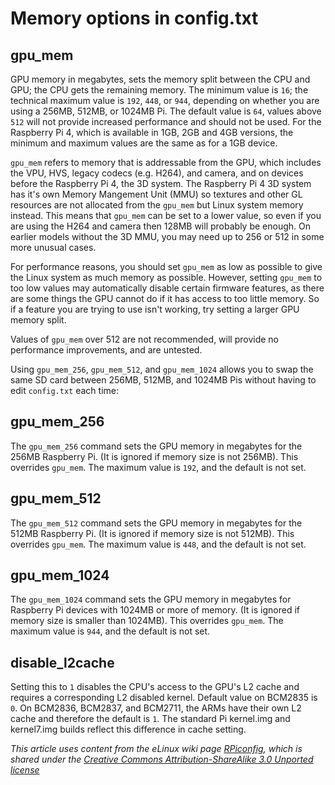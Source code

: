 # Memory options in config.txt

## gpu_mem

GPU memory in megabytes, sets the memory split between the CPU and GPU; the CPU gets the remaining memory. The minimum value is `16`; the technical maximum value is `192`, `448`, or `944`, depending on whether you are using a 256MB, 512MB, or 1024MB Pi. The default value is `64`, values above `512` will not provide increased performance and should not be used. For the Raspberry Pi 4, which is available in 1GB, 2GB and 4GB versions, the minimum and maximum values are the same as for a 1GB device.

`gpu_mem` refers to memory that is addressable from the GPU, which includes the VPU, HVS, legacy codecs (e.g. H264), and camera, and on devices before the Raspberry Pi 4, the 3D system. The Raspberry Pi 4 3D system has it's own Memory Mangement Unit (MMU) so textures and other GL resources are not allocated from the `gpu_mem` but Linux system memory instead. This means that `gpu_mem` can be set to a lower value, so even if you are using the H264 and camera then 128MB will probably be enough. On earlier models without the 3D MMU, you may need up to 256 or 512 in some more unusual cases. 

For performance reasons, you should set `gpu_mem` as low as possible to give the Linux system as much memory as possible. However, setting `gpu_mem` to too low values may automatically disable certain firmware features, as there are some things the GPU cannot do if it has access to too little memory. So if a feature you are trying to use isn't working, try setting a larger GPU memory split.

Values of `gpu_mem` over 512 are not recommended, will provide no performance improvements, and are untested.

Using `gpu_mem_256`, `gpu_mem_512`, and `gpu_mem_1024` allows you to swap the same SD card between 256MB, 512MB, and 1024MB Pis without having to edit `config.txt` each time:

## gpu_mem_256

The `gpu_mem_256` command sets the GPU memory in megabytes for the 256MB Raspberry Pi. (It is ignored if memory size is not 256MB). This overrides `gpu_mem`. The maximum value is `192`, and the default is not set.

## gpu_mem_512

The `gpu_mem_512` command sets the GPU memory in megabytes for the 512MB Raspberry Pi. (It is ignored if memory size is not 512MB). This overrides `gpu_mem`. The maximum value is `448`, and the default is not set.

## gpu_mem_1024

The `gpu_mem_1024` command sets the GPU memory in megabytes for Raspberry Pi devices with 1024MB or more of memory. (It is ignored if memory size is smaller than 1024MB). This overrides `gpu_mem`. The maximum value is `944`, and the default is not set.

## disable_l2cache

Setting this to `1` disables the CPU's access to the GPU's L2 cache and requires a corresponding L2 disabled kernel. Default value on BCM2835 is `0`. On BCM2836, BCM2837, and BCM2711, the ARMs have their own L2 cache and therefore the default is `1`.
The standard Pi kernel.img and kernel7.img builds reflect this difference in cache setting.

*This article uses content from the eLinux wiki page [RPiconfig](http://elinux.org/RPiconfig), which is shared under the [Creative Commons Attribution-ShareAlike 3.0 Unported license](http://creativecommons.org/licenses/by-sa/3.0/)*
